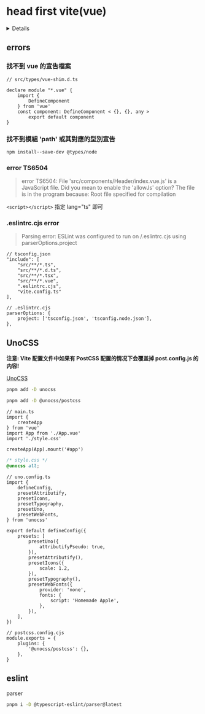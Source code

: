 # head first vite(vue)

<details>

This template should help get you started developing with Vue 3 and TypeScript in Vite. The template uses Vue 3 `<script setup>` SFCs, check out the [script setup docs](https://v3.vuejs.org/api/sfc-script-setup.html#sfc-script-setup) to learn more.

## Recommended IDE Setup

* [VS Code](https://code.visualstudio.com/) + [Volar](https://marketplace.visualstudio.com/items?itemName=Vue.volar) (and disable Vetur) + [TypeScript Vue Plugin (Volar)](https://marketplace.visualstudio.com/items?itemName=Vue.vscode-typescript-vue-plugin).

## Type Support For `.vue` Imports in TS

TypeScript cannot handle type information for `.vue` imports by default, so we replace the `tsc` CLI with `vue-tsc` for type checking. In editors, we need [TypeScript Vue Plugin (Volar)](https://marketplace.visualstudio.com/items?itemName=Vue.vscode-typescript-vue-plugin) to make the TypeScript language service aware of `.vue` types.

If the standalone TypeScript plugin doesn't feel fast enough to you, Volar has also implemented a [Take Over Mode](https://github.com/johnsoncodehk/volar/discussions/471#discussioncomment-1361669) that is more performant. You can enable it by the following steps:

1. Disable the built-in TypeScript Extension
   1. Run `Extensions: Show Built-in Extensions` from VSCode's command palette
   2. Find `TypeScript and JavaScript Language Features` , right click and select `Disable (Workspace)`

2. Reload the VSCode window by running `Developer: Reload Window` from the command palette.
</details>

## errors

### 找不到 vue 的宣告檔案

```JS
// src/types/vue-shim.d.ts

declare module "*.vue" {
    import {
        DefineComponent
    } from 'vue'
    const component: DefineComponent < {}, {}, any >
        export default component
}
```

### 找不到模組 'path' 或其對應的型別宣告

```bash
npm install--save-dev @types/node
```

### error TS6504

> error TS6504: File 'src/components/Header/index.vue.js' is a JavaScript file. Did you mean to enable the 'allowJs' option? The file is in the program because: Root file specified for compilation

`<script></script>` 指定 lang="ts" 即可

### .eslintrc.cjs error

> Parsing error: ESLint was configured to run on <tsconfigRootDir>/.eslintrc.cjs using parserOptions.project

```JS
// tsconfig.json
"include": [
    "src/**/*.ts",
    "src/**/*.d.ts",
    "src/**/*.tsx",
    "src/**/*.vue",
    ".eslintrc.cjs",
    "vite.config.ts"
],
```

```JS
// .eslintrc.cjs
parserOptions: {
    project: ['tsconfig.json', 'tsconfig.node.json'],
},
```

## UnoCSS

**注意: Vite 配置文件中如果有 PostCSS 配置的情况下会覆盖掉 post.config.js 的内容!**
<!-- official website hyperlink -->
[UnoCSS](https://unocss.dev/integrations/vite)

```bash
pnpm add -D unocss
```

```bash
pnpm add -D @unocss/postcss
```

```JS
// main.ts
import {
    createApp
} from 'vue'
import App from './App.vue'
import './style.css'

createApp(App).mount('#app')
```

```css
/* style.css */
@unocss all;
```

```JS
// uno.config.ts
import {
    defineConfig,
    presetAttributify,
    presetIcons,
    presetTypography,
    presetUno,
    presetWebFonts,
} from 'unocss'

export default defineConfig({
    presets: [
        presetUno({
            attributifyPseudo: true,
        }),
        presetAttributify(),
        presetIcons({
            scale: 1.2,
        }),
        presetTypography(),
        presetWebFonts({
            provider: 'none',
            fonts: {
                script: 'Homemade Apple',
            },
        }),
    ],
})
```

```JS
// postcss.config.cjs
module.exports = {
    plugins: {
        '@unocss/postcss': {},
    },
}
```

## eslint

parser

```bash
pnpm i -D @typescript-eslint/parser@latest
```
